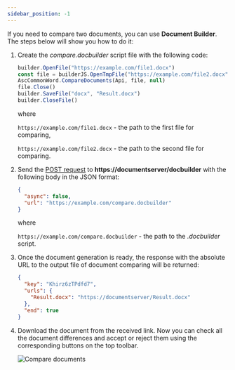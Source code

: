 ```yaml
---
sidebar_position: -1
---
```


If you need to compare two documents, you can use **Document Builder**. The steps below will show you how to do it:

1. Create the *compare.docbuilder* script file with the following code:

   ``` ts
   builder.OpenFile("https://example.com/file1.docx")
   const file = builderJS.OpenTmpFile("https://example.com/file2.docx")
   AscCommonWord.CompareDocuments(Api, file, null)
   file.Close()
   builder.SaveFile("docx", "Result.docx")
   builder.CloseFile()
   ```

   where

   `https://example.com/file1.docx` - the path to the first file for comparing,

   `https://example.com/file2.docx` - the path to the second file for comparing.

2. Send the [POST request](../../../Docs%20API/Additional%20API/Document%20Builder%20API.md) to **https\://documentserver/docbuilder** with the following body in the JSON format:

   ``` json
   {
     "async": false,
     "url": "https://example.com/compare.docbuilder"
   }
   ```

   where

   `https://example.com/compare.docbuilder` - the path to the *.docbuilder* script.

3. Once the document generation is ready, the response with the absolute URL to the output file of document comparing will be returned:

   ``` json
   {
     "key": "Khirz6zTPdfd7",
     "urls": {
       "Result.docx": "https://documentserver/Result.docx"
     },
     "end": true
   }
   ```

4. Download the document from the received link. Now you can check all the document differences and accept or reject them using the corresponding buttons on the top toolbar.

   ![Compare documents](/assets/images/docbuilder/compare-documents.png)
